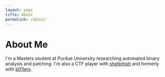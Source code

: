 ```yaml
---
layout: page
title: About
permalink: /about/
---
```


# About Me

I'm a Masters student at Purdue University researching automated binary analysis and patching. I'm also a CTF player with [shellphish](https://github.com/shellphish/) and formerly with [b01lers](https://github.com/b01lers).
